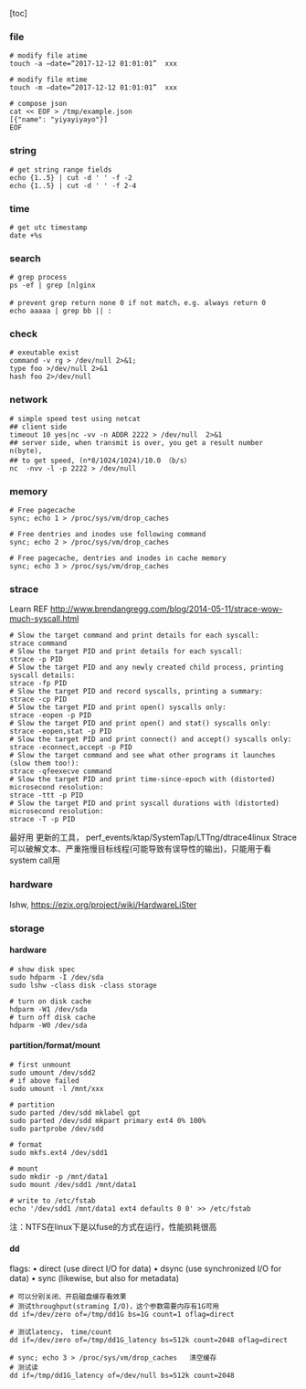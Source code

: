 [toc]

### file

```shell
# modify file atime
touch -a —date=“2017-12-12 01:01:01”  xxx

# modify file mtime
touch -m —date=“2017-12-12 01:01:01”  xxx

# compose json
cat << EOF > /tmp/example.json
[{"name": "yiyayiyayo"}]
EOF
```


### string

```shell
# get string range fields
echo {1..5} | cut -d ' ' -f -2
echo {1..5} | cut -d ' ' -f 2-4
```


### time

```shell
# get utc timestamp
date +%s
```


### search

```shell
# grep process
ps -ef | grep [n]ginx

# prevent grep return none 0 if not match，e.g. always return 0
echo aaaaa | grep bb || :
```


### check

```shell
# exeutable exist
command -v rg > /dev/null 2>&1;
type foo >/dev/null 2>&1
hash foo 2>/dev/null
```


### network

```shell
# simple speed test using netcat
## client side
timeout 10 yes|nc -vv -n ADDR 2222 > /dev/null  2>&1
## server side, when transmit is over, you get a result number n(byte),
## to get speed, (n*8/1024/1024)/10.0 （b/s）
nc  -nvv -l -p 2222 > /dev/null
```


### memory

```shell
# Free pagecache
sync; echo 1 > /proc/sys/vm/drop_caches

# Free dentries and inodes use following command
sync; echo 2 > /proc/sys/vm/drop_caches

# Free pagecache, dentries and inodes in cache memory
sync; echo 3 > /proc/sys/vm/drop_caches
```


### strace

Learn REF http://www.brendangregg.com/blog/2014-05-11/strace-wow-much-syscall.html

```shell
# Slow the target command and print details for each syscall:
strace command
# Slow the target PID and print details for each syscall:
strace -p PID
# Slow the target PID and any newly created child process, printing syscall details:
strace -fp PID
# Slow the target PID and record syscalls, printing a summary:
strace -cp PID
# Slow the target PID and print open() syscalls only:
strace -eopen -p PID
# Slow the target PID and print open() and stat() syscalls only:
strace -eopen,stat -p PID
# Slow the target PID and print connect() and accept() syscalls only:
strace -econnect,accept -p PID
# Slow the target command and see what other programs it launches (slow them too!):
strace -qfeexecve command
# Slow the target PID and print time-since-epoch with (distorted) microsecond resolution:
strace -ttt -p PID
# Slow the target PID and print syscall durations with (distorted) microsecond resolution:
strace -T -p PID
```

最好用 更新的工具， perf_events/ktap/SystemTap/LTTng/dtrace4linux
Strace 可以破解文本、严重拖慢目标线程(可能导致有误导性的输出)，只能用于看system call用




### hardware

lshw, https://ezix.org/project/wiki/HardwareLiSter



### storage


#### hardware

```shell
# show disk spec
sudo hdparm -I /dev/sda
sudo lshw -class disk -class storage

# turn on disk cache
hdparm -W1 /dev/sda
# turn off disk cache
hdparm -W0 /dev/sda

```


#### partition/format/mount

```shell
# first unmount
sudo umount /dev/sdd2
# if above failed
sudo umount -l /mnt/xxx

# partition
sudo parted /dev/sdd mklabel gpt
sudo parted /dev/sdd mkpart primary ext4 0% 100%
sudo partprobe /dev/sdd

# format
sudo mkfs.ext4 /dev/sdd1

# mount
sudo mkdir -p /mnt/data1 
sudo mount /dev/sdd1 /mnt/data1

# write to /etc/fstab
echo '/dev/sdd1 /mnt/data1 ext4 defaults 0 0' >> /etc/fstab
```

注：NTFS在linux下是以fuse的方式在运行，性能损耗很高



#### dd

flags:
• direct (use direct I/O for data)
• dsync (use synchronized I/O for data)
• sync (likewise, but also for metadata)


```shell
# 可以分别关闭、开启磁盘缓存看效果
# 测试throughput(straming I/O)，这个参数需要内存有1G可用
dd if=/dev/zero of=/tmp/dd1G bs=1G count=1 oflag=direct

# 测试latency， time/count
dd if=/dev/zero of=/tmp/dd1G_latency bs=512k count=2048 oflag=direct

# sync; echo 3 > /proc/sys/vm/drop_caches   清空缓存
# 测试读
dd if=/tmp/dd1G_latency of=/dev/null bs=512k count=2048
```

